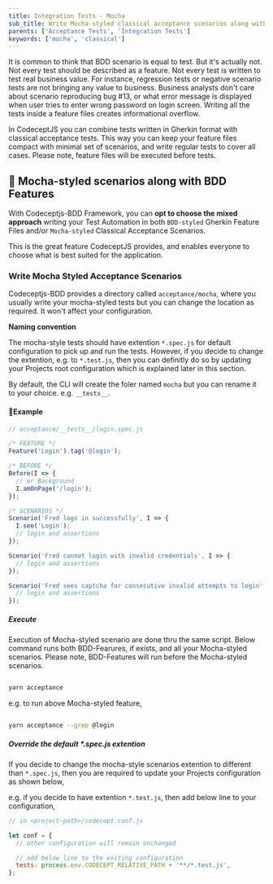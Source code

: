 ```yaml
---
title: Integration Tests - Mocha
sub_title: Write Mocha-styled classical acceptance scenarios along with BDD Features
parents: ['Acceptance Tests', 'Integration Tests']
keywords: ['mocha', 'classical']
---
```


It is common to think that BDD scenario is equal to test. But it's actually not. Not every test should be described as a feature. Not every test is written to test real business value. For instance, regression tests or negative scenario tests are not bringing any value to business. Business analysts don't care about scenario reproducing bug #13, or what error message is displayed when user tries to enter wrong password on login screen. Writing all the tests inside a feature files creates informational overflow.

In CodeceptJS you can combine tests written in Gherkin format with classical acceptance tests. This way you can keep your feature files compact with minimal set of scenarios, and write regular tests to cover all cases. Please note, feature files will be executed before tests.

## 🚀 Mocha-styled scenarios along with BDD Features

With Codeceptjs-BDD Framework, you can **opt to choose the mixed approach** writing your Test Automation in both `BDD-styled` Gherkin Feature Files and/or `Mocha-styled` Classical Acceptance Scenarios.

This is the great feature CodeceptJS provides, and enables everyone to choose what is best suited for the application.

### Write Mocha Styled Acceptance Scenarios

Codeceptjs-BDD provides a directory called `acceptance/mocha`, where you usually write your mocha-styled tests but you can change the location as required. It won't affect your configuration.

**Naming convention**

The mocha-style tests should have extention `*.spec.js` for default configuration to pick up and run the tests. However, if you decide to change the extention, e.g. to `*.test.js`, then you can definitly do so by updating your Projects root configuration which is explained later in this section.

By default, the CLI will create the foler named `mocha` but you can rename it to your choice. e.g. `__tests__`.

#### 🚦Example

```javascript
// acceptance/__tests__/login.spec.js

/* FEATURE */
Feature('Login').tag('@login');

/* BEFORE */
Before(I => {
  // or Background
  I.amOnPage('/login');
});

/* SCENARIOS */
Scenario('Fred logs in successfully', I => {
  I.see('Login');
  // login and assertions
});

Scenario('Fred cannot login with invalid credentials', I => {
  // login and assertions
});

Scenario('Fred sees captcha for consecutive invalid attempts to login', I => {
  // login and assertions
});
```

##### Execute

Execution of Mocha-styled scenario are done thru the same script. Below command runs both BDD-Fearures, if exists, and all your Mocha-styled scenarios. Please note, BDD-Features will run before the Mocha-styled scenarios.

```bash

yarn acceptance

```

e.g. to run above Mocha-styled feature,

```bash

yarn acceptance --grep @login

```

##### Override the default \*.spec.js extention

If you decide to change the mocha-style scenarios extention to different than `*.spec.js`, then you are required to update your Projects configuration as shown below,

e.g. if you decide to have extention `*.test.js`, then add below line to your configuration,

```javascript
// in <project-path>/codecept.conf.js

let conf = {
  // other configuration will remain unchanged

  // add below line to the exiting configuration
  tests: process.env.CODECEPT_RELATIVE_PATH + '**/*.test.js',
};
```
